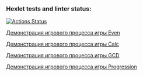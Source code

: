 ### Hexlet tests and linter status:
[![Actions Status](https://github.com/TheAtrAtr/java-project-61/workflows/hexlet-check/badge.svg)](https://github.com/TheAtrAtr/java-project-61/actions)

[Демонстрация игрового процесса игры Even](https://asciinema.org/a/soq5UQWNI6YBnHPAnlMCF7wVJ)

[Демонстрация игрового процесса игры Calc](https://asciinema.org/a/O6pV3uhhPofcdBmlVyiuITEeK)

[Демонстрация игрового процесса игры GCD](https://asciinema.org/a/XFmj6iMewWezzJeAMvor1m4km)

[Демонстрация игрового процесса игры Progression](https://asciinema.org/a/ZKTNwstwqAfvO393HUolQksGA)